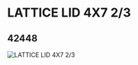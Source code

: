 # LATTICE LID 4X7 2/3
## 42448
![LATTICE LID 4X7 2/3](https://lc-www-live-s.legocdn.com/media/bricks/5/2/4205740.jpg)